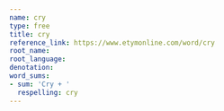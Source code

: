 ```yaml
---
name: cry
type: free
title: cry
reference_link: https://www.etymonline.com/word/cry
root_name: 
root_language: 
denotation: 
word_sums:
- sum: 'Cry + '
  respelling: cry
---
```

